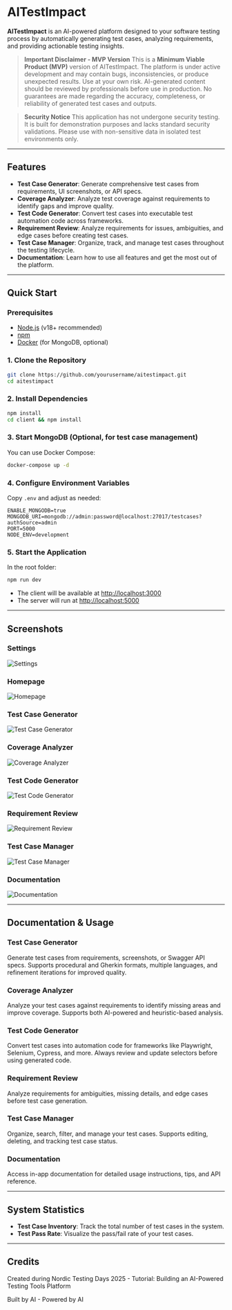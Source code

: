 # AITestImpact

**AITestImpact** is an AI-powered platform designed to your software testing process by automatically generating test cases, analyzing requirements, and providing actionable testing insights.

> **Important Disclaimer - MVP Version**
> This is a **Minimum Viable Product (MVP)** version of AITestImpact. The platform is under active development and may contain bugs, inconsistencies, or produce unexpected results. Use at your own risk. AI-generated content should be reviewed by professionals before use in production. No guarantees are made regarding the accuracy, completeness, or reliability of generated test cases and outputs.

> **Security Notice**
> This application has not undergone security testing. It is built for demonstration purposes and lacks standard security validations. Please use with non-sensitive data in isolated test environments only.

---

## Features

- **Test Case Generator**: Generate comprehensive test cases from requirements, UI screenshots, or API specs.
- **Coverage Analyzer**: Analyze test coverage against requirements to identify gaps and improve quality.
- **Test Code Generator**: Convert test cases into executable test automation code across frameworks.
- **Requirement Review**: Analyze requirements for issues, ambiguities, and edge cases before creating test cases.
- **Test Case Manager**: Organize, track, and manage test cases throughout the testing lifecycle.
- **Documentation**: Learn how to use all features and get the most out of the platform.

---

## Quick Start

### Prerequisites
- [Node.js](https://nodejs.org/) (v18+ recommended)
- [npm](https://www.npmjs.com/)
- [Docker](https://www.docker.com/) (for MongoDB, optional)

### 1. Clone the Repository
```sh
git clone https://github.com/yourusername/aitestimpact.git
cd aitestimpact
```

### 2. Install Dependencies
```sh
npm install
cd client && npm install
```

### 3. Start MongoDB (Optional, for test case management)
You can use Docker Compose:
```sh
docker-compose up -d
```

### 4. Configure Environment Variables
Copy `.env` and adjust as needed:
```
ENABLE_MONGODB=true
MONGODB_URI=mongodb://admin:password@localhost:27017/testcases?authSource=admin
PORT=5000
NODE_ENV=development
```

### 5. Start the Application
In the root folder:
```sh
npm run dev
```
- The client will be available at [http://localhost:3000](http://localhost:3000)
- The server will run at [http://localhost:5000](http://localhost:5000)

---

## Screenshots

### Settings
![Settings](client/public/screenshots/settings-2025-05-16T08-54-33-993Z.png)

### Homepage
![Homepage](client/public/screenshots/homepage-2025-05-16T08-54-49-093Z.png)

### Test Case Generator
![Test Case Generator](client/public/screenshots/test-case-generator-2025-05-16T08-55-08-198Z.png)

### Coverage Analyzer
![Coverage Analyzer](client/public/screenshots/coverage-analyzer-2025-05-16T08-55-22-860Z.png)

### Test Code Generator
![Test Code Generator](client/public/screenshots/test-code-generator-2025-05-16T08-55-45-695Z.png)

### Requirement Review
![Requirement Review](client/public/screenshots/requirement-review-2025-05-16T08-56-00-495Z.png)

### Test Case Manager
![Test Case Manager](client/public/screenshots/test-case-manager-2025-05-16T08-56-32-946Z.png)

### Documentation
![Documentation](client/public/screenshots/documentation-2025-05-16T08-51-34-221Z.png)

---

## Documentation & Usage

### Test Case Generator
Generate test cases from requirements, screenshots, or Swagger API specs. Supports procedural and Gherkin formats, multiple languages, and refinement iterations for improved quality.

### Coverage Analyzer
Analyze your test cases against requirements to identify missing areas and improve coverage. Supports both AI-powered and heuristic-based analysis.

### Test Code Generator
Convert test cases into automation code for frameworks like Playwright, Selenium, Cypress, and more. Always review and update selectors before using generated code.

### Requirement Review
Analyze requirements for ambiguities, missing details, and edge cases before test case generation.

### Test Case Manager
Organize, search, filter, and manage your test cases. Supports editing, deleting, and tracking test case status.

### Documentation
Access in-app documentation for detailed usage instructions, tips, and API reference.

---

## System Statistics
- **Test Case Inventory**: Track the total number of test cases in the system.
- **Test Pass Rate**: Visualize the pass/fail rate of your test cases.

---

## Credits
Created during Nordic Testing Days 2025 - Tutorial: Building an AI-Powered Testing Tools Platform

Built by AI - Powered by AI
